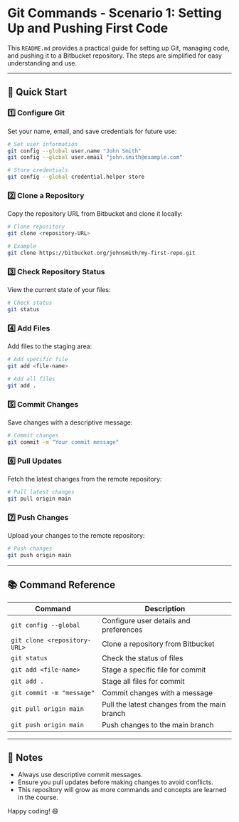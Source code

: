 # Git Commands - Scenario 1: Setting Up and Pushing First Code

This `README.md` provides a practical guide for setting up Git, managing code, and pushing it to a Bitbucket repository. The steps are simplified for easy understanding and use.

---

## 🚀 Quick Start

### 1️⃣ Configure Git
Set your name, email, and save credentials for future use:
```bash
# Set user information
git config --global user.name "John Smith"
git config --global user.email "john.smith@example.com"

# Store credentials
git config --global credential.helper store
```

### 2️⃣ Clone a Repository
Copy the repository URL from Bitbucket and clone it locally:
```bash
# Clone repository
git clone <repository-URL>

# Example
git clone https://bitbucket.org/johnsmith/my-first-repo.git
```

### 3️⃣ Check Repository Status
View the current state of your files:
```bash
# Check status
git status
```

### 4️⃣ Add Files
Add files to the staging area:
```bash
# Add specific file
git add <file-name>

# Add all files
git add .
```

### 5️⃣ Commit Changes
Save changes with a descriptive message:
```bash
# Commit changes
git commit -m "Your commit message"
```

### 6️⃣ Pull Updates
Fetch the latest changes from the remote repository:
```bash
# Pull latest changes
git pull origin main
```

### 7️⃣ Push Changes
Upload your changes to the remote repository:
```bash
# Push changes
git push origin main
```

---

## 📚 Command Reference

| Command                      | Description                                   |
|------------------------------|-----------------------------------------------|
| `git config --global`        | Configure user details and preferences       |
| `git clone <repository-URL>` | Clone a repository from Bitbucket            |
| `git status`                 | Check the status of files                    |
| `git add <file-name>`        | Stage a specific file for commit             |
| `git add .`                  | Stage all files for commit                   |
| `git commit -m "message"`    | Commit changes with a message                |
| `git pull origin main`       | Pull the latest changes from the main branch |
| `git push origin main`       | Push changes to the main branch              |

---

## 📝 Notes
- Always use descriptive commit messages.
- Ensure you pull updates before making changes to avoid conflicts.
- This repository will grow as more commands and concepts are learned in the course.

Happy coding! 😄

